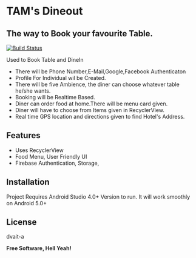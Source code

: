 # TAM's Dineout
## The way to Book your favourite Table.



[![Build Status](https://travis-ci.org/joemccann/dillinger.svg?branch=master)](https://travis-ci.org/joemccann/dillinger)


Used to Book Table and DineIn

- There will be Phone Number,E-Mail,Google,Facebook Authenticaton
- Profile For Individual wil be Created.
- There will be five Ambience, the diner can choose whatever table he/she wants.
- Booking will be Realtime Based.
- Diner can order food at home.There will be menu card given.
- Diner will have to choose from Items given in RecyclerView.
- Real time GPS location and directions given to find Hotel's Address.


## Features

- Uses RecyclerView
- Food Menu, User Friendly UI
- Firebase Authentication, Storage,



## Installation

Project Requires Android Studio 4.0+ Version to run.
It will work smoothly on Android 5.0+



## License

dvait-a

**Free Software, Hell Yeah!**

